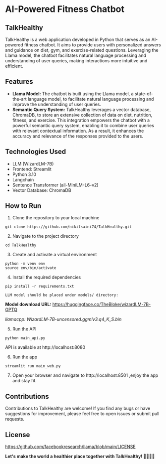 # AI-Powered Fitness Chatbot

## TalkHealthy

TalkHealthy is a web application developed in Python that serves as an AI-powered fitness chatbot. It aims to provide users with personalized answers and guidance on diet, gym, and exercise-related questions. Leveraging the Llama model, the chatbot facilitates natural language processing and understanding of user queries, making interactions more intuitive and efficient.

## Features
- **Llama Model:** The chatbot is built using the Llama model, a state-of-the-art language model, to facilitate natural language processing and improve the understanding of user queries.
- **Semantic Query System:** TalkHealthy leverages a vector database, ChromaDB, to store an extensive collection of data on diet, nutrition, fitness, and exercise. This integration empowers the chatbot with a powerful semantic query system, enabling it to combine user queries with relevant contextual information. As a result, it enhances the accuracy and relevance of the responses provided to the users.

## Technologies Used
- LLM (WizardLM-7B)
- Frontend: Streamlit
- Python 3.10
- Langchain
- Sentence Transformer (all-MiniLM-L6-v2)
- Vector Database: ChromaDB

## How to Run
1. Clone the repository to your local machine
```
git clone https://github.com/nikilsaini74/TalkHealthy.git
```
2. Navigate to the project directory
```
cd TalkHealthy
```
3. Create and activate a virtual environment
```
python -m venv env
source env/bin/activate
```
4. Install the required dependencies
```
pip install -r requirements.txt
```
`LLM model should be placed under models/ directory:`
  
  **Model download URL:** https://huggingface.co/TheBloke/wizardLM-7B-GPTQ  
  
  _llamacpp: WizardLM-7B-uncensored.ggmlv3.q4_K_S.bin_

5. Run the API
```
python main_api.py
```
API is available at http://localhost:8080

6. Run the app
```
streamlit run main_web.py
```
7. Open your browser and navigate to http://localhost:8501 ,enjoy the app and stay fit.

## Contributions
Contributions to TalkHealthy are welcome! If you find any bugs or have suggestions for improvement, please feel free to open issues or submit pull requests.


## License
https://github.com/facebookresearch/llama/blob/main/LICENSE

**Let's make the world a healthier place together with TalkHealthy! 🏋️‍♀️🥗🤖**
